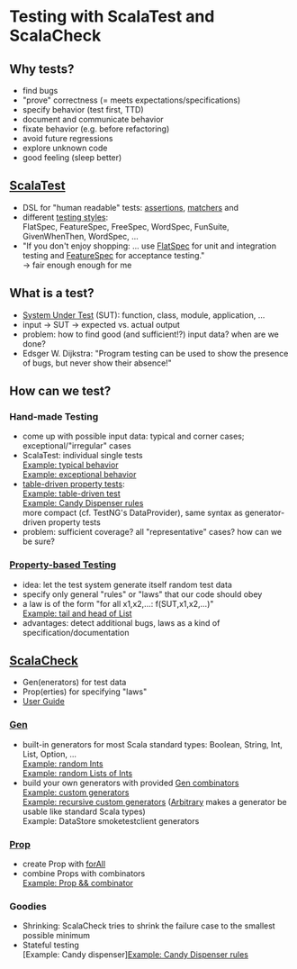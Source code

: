 # Testing with ScalaTest and ScalaCheck

## Why tests?
* find bugs
* "prove" correctness (= meets expectations/specifications)
* specify behavior (test first, TTD)
* document and communicate behavior
* fixate behavior (e.g. before refactoring)
* avoid future regressions
* explore unknown code
* good feeling (sleep better)

## [ScalaTest](http://scalatest.org/)
* DSL for "human readable" tests: [assertions](http://scalatest.org/user_guide/using_assertions),
[matchers](http://scalatest.org/user_guide/using_matchers) and
* different [testing styles](http://scalatest.org/user_guide/selecting_a_style):  
FlatSpec, FeatureSpec, FreeSpec, WordSpec, FunSuite, GivenWhenThen, WordSpec, ...
* "If you don't enjoy shopping: ... use [FlatSpec](http://doc.scalatest.org/2.2.1/#org.scalatest.FlatSpec)
for unit and integration testing
and [FeatureSpec](http://doc.scalatest.org/2.2.1/#org.scalatest.FeatureSpec) for acceptance testing."  
-> fair enough enough for me

## What is a test?
* [System Under Test](http://en.wikipedia.org/wiki/System_under_test) (SUT):
function, class, module, application, ...
* input -> SUT -> expected vs. actual output
* problem: how to find good (and sufficient!?) input data? when are we done?
*  Edsger W. Dijkstra: "Program testing can be used to show the presence of bugs,
but never show their absence!"

## How can we test?
### Hand-made Testing
* come up with possible input data: typical and corner cases; exceptional/"irregular" cases
* ScalaTest: individual single tests  
[Example: typical behavior](exercises/src/test/scala/fpinscala/datastructures/ListSpec.scala#L35)  
[Example: exceptional behavior](exercises/src/test/scala/fpinscala/datastructures/ListSpec.scala#L39)
* [table-driven property tests](http://scalatest.org/user_guide/table_driven_property_checks):  
[Example: table-driven test](exercises/src/test/scala/fpinscala/datastructures/ListSpec.scala#L48)  
[Example: Candy Dispenser rules](exercises/src/test/scala/fpinscala/state/StateSpec.scala#L301)  
more compact (cf. TestNG's DataProvider), same syntax as generator-driven property tests
* problem: sufficient coverage? all "representative" cases? how can we be sure?

### [Property-based Testing](http://scalatest.org/user_guide/generator_driven_property_checks)
* idea: let the test system generate itself random test data
* specify only general "rules" or "laws" that our code should obey
* a law is of the form "for all x1,x2,...: f(SUT,x1,x2,...)"  
  [Example: tail and head of List](exercises/src/test/scala/fpinscala/datastructures/ListSpec.scala#L61)
* advantages: detect additional bugs, laws as a kind of specification/documentation

## [ScalaCheck](http://www.scalacheck.org/)
* Gen(enerators) for test data
* Prop(erties) for specifying "laws"
* [User Guide](https://github.com/rickynils/scalacheck/wiki/User-Guide)

### [Gen](https://github.com/rickynils/scalacheck/blob/master/src/main/scala/org/scalacheck/Gen.scala)
* built-in generators for most Scala standard types: Boolean, String, Int, List, Option, ...  
[Example: random Ints](exercises/src/test/scala/fpinscala/gettingstarted/GettingStartedSpec.scala#L101)  
[Example: random Lists of Ints](exercises/src/test/scala/fpinscala/monoids/MonoidSpec.scala#L116)
* build your own generators with provided [Gen combinators](https://github.com/rickynils/scalacheck/blob/master/src/main/scala/org/scalacheck/Gen.scala#L161)  
[Example: custom generators](exercises/src/test/scala/fpinscala/monoids/MonoidSpec.scala#L163)  
[Example: recursive custom generators](exercises/src/test/scala/fpinscala/datastructures/TreeSpec.scala#L15)
([Arbitrary](https://github.com/rickynils/scalacheck/blob/master/src/main/scala/org/scalacheck/Arbitrary.scala)
makes a generator be usable like standard Scala types)  
Example: DataStore smoketestclient generators

### [Prop](https://github.com/rickynils/scalacheck/blob/master/src/main/scala/org/scalacheck/Prop.scala)
* create Prop with [forAll](https://github.com/rickynils/scalacheck/blob/master/src/main/scala/org/scalacheck/Prop.scala#L736)
* combine Props with combinators  
[Example: Prop && combinator](exercises/src/test/scala/fpinscala/testing/GenSpec.scala#L45)

### Goodies
* Shrinking: ScalaCheck tries to shrink the failure case to the smallest possible minimum
* Stateful testing  
[Example: Candy dispenser][Example: Candy Dispenser rules](exercises/src/test/scala/fpinscala/state/StateSpec.scala#L333)